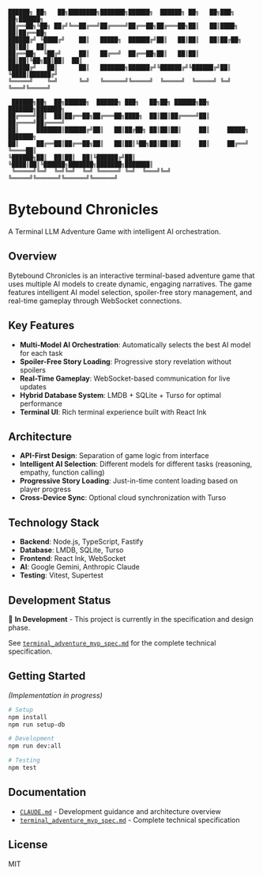 ```
██████╗ ██╗   ██╗████████╗███████╗██████╗  ██████╗ ██╗   ██╗███╗   ██╗██████╗ 
██╔══██╗╚██╗ ██╔╝╚══██╔══╝██╔════╝██╔══██╗██╔═══██╗██║   ██║████╗  ██║██╔══██╗
██████╔╝ ╚████╔╝    ██║   █████╗  ██████╔╝██║   ██║██║   ██║██╔██╗ ██║██║  ██║
██╔══██╗  ╚██╔╝     ██║   ██╔══╝  ██╔══██╗██║   ██║██║   ██║██║╚██╗██║██║  ██║
██████╔╝   ██║      ██║   ███████╗██████╔╝╚██████╔╝╚██████╔╝██║ ╚████║██████╔╝
╚═════╝    ╚═╝      ╚═╝   ╚══════╝╚═════╝  ╚═════╝  ╚═════╝ ╚═╝  ╚═══╝╚═════╝ 
                                                                                
 ██████╗██╗  ██╗██████╗  ██████╗ ███╗   ██╗██╗ ██████╗██╗     ███████╗███████╗
██╔════╝██║  ██║██╔══██╗██╔═══██╗████╗  ██║██║██╔════╝██║     ██╔════╝██╔════╝
██║     ███████║██████╔╝██║   ██║██╔██╗ ██║██║██║     ██║     █████╗  ███████╗
██║     ██╔══██║██╔══██╗██║   ██║██║╚██╗██║██║██║     ██║     ██╔══╝  ╚════██║
╚██████╗██║  ██║██║  ██║╚██████╔╝██║ ╚████║██║╚██████╗███████╗███████╗███████║
 ╚═════╝╚═╝  ╚═╝╚═╝  ╚═╝ ╚═════╝ ╚═╝  ╚═══╝╚═╝ ╚═════╝╚══════╝╚══════╝╚══════╝
```

# Bytebound Chronicles

A Terminal LLM Adventure Game with intelligent AI orchestration.

## Overview

Bytebound Chronicles is an interactive terminal-based adventure game that uses multiple AI models to create dynamic, engaging narratives. The game features intelligent AI model selection, spoiler-free story management, and real-time gameplay through WebSocket connections.

## Key Features

- **Multi-Model AI Orchestration**: Automatically selects the best AI model for each task
- **Spoiler-Free Story Loading**: Progressive story revelation without spoilers
- **Real-Time Gameplay**: WebSocket-based communication for live updates
- **Hybrid Database System**: LMDB + SQLite + Turso for optimal performance
- **Terminal UI**: Rich terminal experience built with React Ink

## Architecture

- **API-First Design**: Separation of game logic from interface
- **Intelligent AI Selection**: Different models for different tasks (reasoning, empathy, function calling)
- **Progressive Story Loading**: Just-in-time content loading based on player progress
- **Cross-Device Sync**: Optional cloud synchronization with Turso

## Technology Stack

- **Backend**: Node.js, TypeScript, Fastify
- **Database**: LMDB, SQLite, Turso
- **Frontend**: React Ink, WebSocket
- **AI**: Google Gemini, Anthropic Claude
- **Testing**: Vitest, Supertest

## Development Status

🚧 **In Development** - This project is currently in the specification and design phase.

See [`terminal_adventure_mvp_spec.md`](./terminal_adventure_mvp_spec.md) for the complete technical specification.

## Getting Started

*(Implementation in progress)*

```bash
# Setup
npm install
npm run setup-db

# Development
npm run dev:all

# Testing
npm test
```

## Documentation

- [`CLAUDE.md`](./CLAUDE.md) - Development guidance and architecture overview
- [`terminal_adventure_mvp_spec.md`](./terminal_adventure_mvp_spec.md) - Complete technical specification

## License

MIT